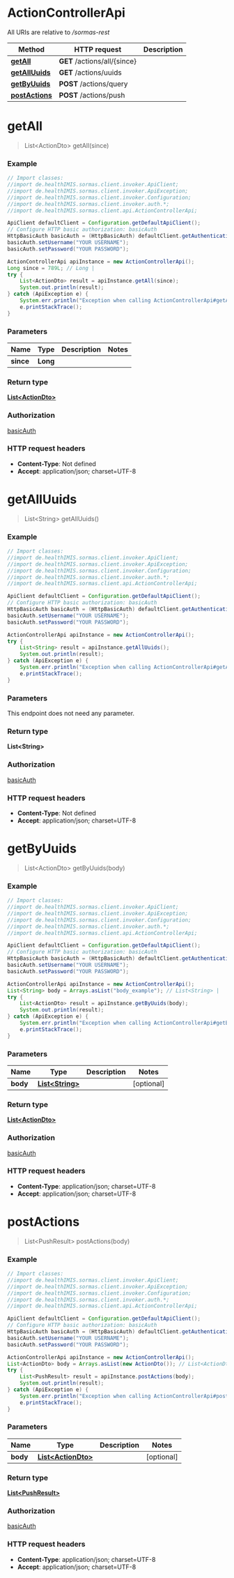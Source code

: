 # ActionControllerApi

All URIs are relative to */sormas-rest*

Method | HTTP request | Description
------------- | ------------- | -------------
[**getAll**](ActionControllerApi.md#getAll) | **GET** /actions/all/{since} | 
[**getAllUuids**](ActionControllerApi.md#getAllUuids) | **GET** /actions/uuids | 
[**getByUuids**](ActionControllerApi.md#getByUuids) | **POST** /actions/query | 
[**postActions**](ActionControllerApi.md#postActions) | **POST** /actions/push | 

<a name="getAll"></a>
# **getAll**
> List&lt;ActionDto&gt; getAll(since)



### Example
```java
// Import classes:
//import de.healthIMIS.sormas.client.invoker.ApiClient;
//import de.healthIMIS.sormas.client.invoker.ApiException;
//import de.healthIMIS.sormas.client.invoker.Configuration;
//import de.healthIMIS.sormas.client.invoker.auth.*;
//import de.healthIMIS.sormas.client.api.ActionControllerApi;

ApiClient defaultClient = Configuration.getDefaultApiClient();
// Configure HTTP basic authorization: basicAuth
HttpBasicAuth basicAuth = (HttpBasicAuth) defaultClient.getAuthentication("basicAuth");
basicAuth.setUsername("YOUR USERNAME");
basicAuth.setPassword("YOUR PASSWORD");

ActionControllerApi apiInstance = new ActionControllerApi();
Long since = 789L; // Long | 
try {
    List<ActionDto> result = apiInstance.getAll(since);
    System.out.println(result);
} catch (ApiException e) {
    System.err.println("Exception when calling ActionControllerApi#getAll");
    e.printStackTrace();
}
```

### Parameters

Name | Type | Description  | Notes
------------- | ------------- | ------------- | -------------
 **since** | **Long**|  |

### Return type

[**List&lt;ActionDto&gt;**](ActionDto.md)

### Authorization

[basicAuth](../README.md#basicAuth)

### HTTP request headers

 - **Content-Type**: Not defined
 - **Accept**: application/json; charset=UTF-8

<a name="getAllUuids"></a>
# **getAllUuids**
> List&lt;String&gt; getAllUuids()



### Example
```java
// Import classes:
//import de.healthIMIS.sormas.client.invoker.ApiClient;
//import de.healthIMIS.sormas.client.invoker.ApiException;
//import de.healthIMIS.sormas.client.invoker.Configuration;
//import de.healthIMIS.sormas.client.invoker.auth.*;
//import de.healthIMIS.sormas.client.api.ActionControllerApi;

ApiClient defaultClient = Configuration.getDefaultApiClient();
// Configure HTTP basic authorization: basicAuth
HttpBasicAuth basicAuth = (HttpBasicAuth) defaultClient.getAuthentication("basicAuth");
basicAuth.setUsername("YOUR USERNAME");
basicAuth.setPassword("YOUR PASSWORD");

ActionControllerApi apiInstance = new ActionControllerApi();
try {
    List<String> result = apiInstance.getAllUuids();
    System.out.println(result);
} catch (ApiException e) {
    System.err.println("Exception when calling ActionControllerApi#getAllUuids");
    e.printStackTrace();
}
```

### Parameters
This endpoint does not need any parameter.

### Return type

**List&lt;String&gt;**

### Authorization

[basicAuth](../README.md#basicAuth)

### HTTP request headers

 - **Content-Type**: Not defined
 - **Accept**: application/json; charset=UTF-8

<a name="getByUuids"></a>
# **getByUuids**
> List&lt;ActionDto&gt; getByUuids(body)



### Example
```java
// Import classes:
//import de.healthIMIS.sormas.client.invoker.ApiClient;
//import de.healthIMIS.sormas.client.invoker.ApiException;
//import de.healthIMIS.sormas.client.invoker.Configuration;
//import de.healthIMIS.sormas.client.invoker.auth.*;
//import de.healthIMIS.sormas.client.api.ActionControllerApi;

ApiClient defaultClient = Configuration.getDefaultApiClient();
// Configure HTTP basic authorization: basicAuth
HttpBasicAuth basicAuth = (HttpBasicAuth) defaultClient.getAuthentication("basicAuth");
basicAuth.setUsername("YOUR USERNAME");
basicAuth.setPassword("YOUR PASSWORD");

ActionControllerApi apiInstance = new ActionControllerApi();
List<String> body = Arrays.asList("body_example"); // List<String> | 
try {
    List<ActionDto> result = apiInstance.getByUuids(body);
    System.out.println(result);
} catch (ApiException e) {
    System.err.println("Exception when calling ActionControllerApi#getByUuids");
    e.printStackTrace();
}
```

### Parameters

Name | Type | Description  | Notes
------------- | ------------- | ------------- | -------------
 **body** | [**List&lt;String&gt;**](String.md)|  | [optional]

### Return type

[**List&lt;ActionDto&gt;**](ActionDto.md)

### Authorization

[basicAuth](../README.md#basicAuth)

### HTTP request headers

 - **Content-Type**: application/json; charset=UTF-8
 - **Accept**: application/json; charset=UTF-8

<a name="postActions"></a>
# **postActions**
> List&lt;PushResult&gt; postActions(body)



### Example
```java
// Import classes:
//import de.healthIMIS.sormas.client.invoker.ApiClient;
//import de.healthIMIS.sormas.client.invoker.ApiException;
//import de.healthIMIS.sormas.client.invoker.Configuration;
//import de.healthIMIS.sormas.client.invoker.auth.*;
//import de.healthIMIS.sormas.client.api.ActionControllerApi;

ApiClient defaultClient = Configuration.getDefaultApiClient();
// Configure HTTP basic authorization: basicAuth
HttpBasicAuth basicAuth = (HttpBasicAuth) defaultClient.getAuthentication("basicAuth");
basicAuth.setUsername("YOUR USERNAME");
basicAuth.setPassword("YOUR PASSWORD");

ActionControllerApi apiInstance = new ActionControllerApi();
List<ActionDto> body = Arrays.asList(new ActionDto()); // List<ActionDto> | 
try {
    List<PushResult> result = apiInstance.postActions(body);
    System.out.println(result);
} catch (ApiException e) {
    System.err.println("Exception when calling ActionControllerApi#postActions");
    e.printStackTrace();
}
```

### Parameters

Name | Type | Description  | Notes
------------- | ------------- | ------------- | -------------
 **body** | [**List&lt;ActionDto&gt;**](ActionDto.md)|  | [optional]

### Return type

[**List&lt;PushResult&gt;**](PushResult.md)

### Authorization

[basicAuth](../README.md#basicAuth)

### HTTP request headers

 - **Content-Type**: application/json; charset=UTF-8
 - **Accept**: application/json; charset=UTF-8

